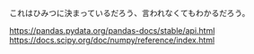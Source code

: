 
これはひみつに決まっているだろう、言われなくてもわかるだろう。

https://pandas.pydata.org/pandas-docs/stable/api.html
https://docs.scipy.org/doc/numpy/reference/index.html

